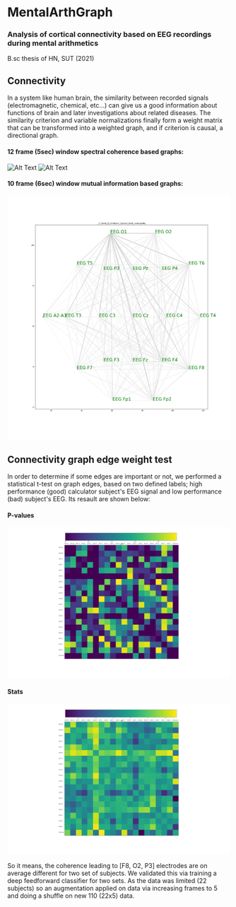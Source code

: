 # MentalArthGraph

### Analysis of cortical connectivity based on EEG recordings during mental arithmetics

B.sc thesis of HN, SUT (2021)

## Connectivity

In a system like human brain, the similarity between recorded signals (electromagnetic, chemical, etc...) can give us a good information about functions of brain and later investigations about related diseases. The similarity criterion and variable normalizations finally form a weight matrix that can be transformed into a weighted graph, and if criterion is causal, a directional graph. 

#### 12 frame (5sec) window spectral coherence based graphs:
![Alt Text](https://github.com/HNXJ/MentalArthGraph/blob/main/Animate/sg12_60_120.gif)
![Alt Text](https://github.com/HNXJ/MentalArthGraph/blob/main/Animate/sb12_60_120.gif)

#### 10 frame (6sec) window mutual information based graphs:
![Alt Text](https://github.com/HNXJ/MentalArthGraph/blob/main/Animate/sg10_32_38.gif)

## Connectivity graph edge weight test

In order to determine if some edges are important or not, we performed a statistical t-test on graph edges, based on two defined labels; high performance (good) calculator subject's EEG signal and low performance (bad) subject's EEG. Its resault are shown below:


#### P-values
![Alt Text](https://github.com/HNXJ/MentalArthGraph/blob/main/Animate/ztpval_fs_0_ff_1.png)

#### Stats
![Alt Text](https://github.com/HNXJ/MentalArthGraph/blob/main/Animate/ztstat_fs_0_ff_1.png)

So it means, the coherence leading to [F8, O2, P3] electrodes are on average different for two set of subjects. We validated this via training a deep feedforward classifier for two sets. As the data was limited (22 subjects) so an augmentation applied on data via increasing frames to 5 and doing a shuffle on new 110 (22x5) data.

